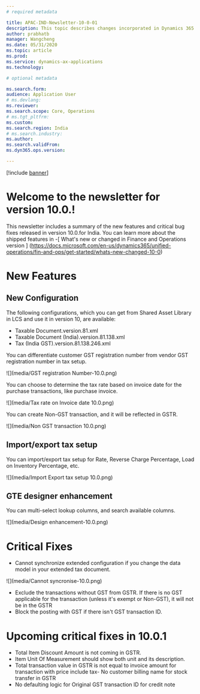 ```yaml
---
# required metadata

title: APAC-IND-Newsletter-10-0-01
description: This topic describes changes incorporated in Dynamics 365 Application version 10-0-01
author: prabhatb
manager: Wangcheng
ms.date: 05/31/2020
ms.topic: article
ms.prod: 
ms.service: dynamics-ax-applications
ms.technology: 

# optional metadata

ms.search.form: 
audience: Application User
# ms.devlang: 
ms.reviewer: 
ms.search.scope: Core, Operations
# ms.tgt_pltfrm: 
ms.custom: 
ms.search.region: India
# ms.search.industry: 
ms.author: 
ms.search.validFrom: 
ms.dyn365.ops.version: 

---
```

[!include [banner](../includes/banner.md)]

# Welcome to the newsletter for version 10.0.! 

This newsletter includes a summary of the new features and critical bug fixes released in version 10.0.for India.
You can learn more about the shipped features in 
-[ What's new or changed in Finance and Operations version ] (https://docs.microsoft.com/en-us/dynamics365/unified-operations/fin-and-ops/get-started/whats-new-changed-10-0)

# New Features
## New Configuration 
The following configurations, which you can get from Shared Asset Library in LCS and use it in version 10, are available:

- Taxable Document.version.81.xml
- Taxable Document (India).version.81.138.xml
- Tax (India GST).version.81.138.246.xml 
 
You can differentiate customer GST registration number from vendor GST registration number in tax setup.

![](media/GST registration Number-10.0.png)

You can choose to determine the tax rate based on invoice date for the purchase transactions, like purchase invoice.

![](media/Tax rate on Invoice date 10.0.png)

You can create Non-GST transaction, and it will be reflected in GSTR.

![](media/Non GST transaction 10.0.png)

## Import/export tax setup

You can import/export tax setup for Rate, Reverse Charge Percentage, Load on Inventory Percentage, etc. 

![](media/Import Export tax setup 10.0.png)

## GTE designer enhancement

You can multi-select lookup columns, and search available columns.

![](media/Design enhancement-10.0.png)

# Critical Fixes 

- Cannot synchronize extended configuration if you change the data model in your extended tax document.

 ![](media/Cannot syncronise-10.0.png)

- Exclude the transactions without GST from GSTR. If there is no GST applicable for the transaction (unless it's exempt or Non-GST),
  it will not be in the GSTR
- Block the posting with GST if there isn't GST transaction ID. 

# Upcoming critical fixes in 10.0.1

- Total Item Discount Amount is not coming in GSTR.
- Item Unit Of Measurement should show both unit and its description.
- Total transaction value in GSTR is not equal to invoice amount for transaction with price include tax-
  No customer billing name for  stock transfer in GSTR
-	No defaulting logic for Original GST transaction ID for credit note 
 
